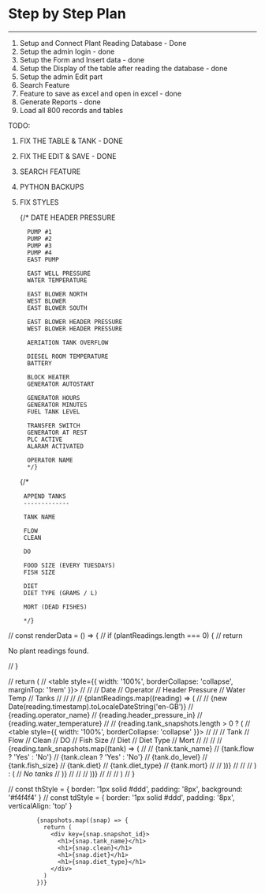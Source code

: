 # Step by Step Plan

---

1.  Setup and Connect Plant Reading Database - Done
2.  Setup the admin login - done
3.  Setup the Form and Insert data - done
4.  Setup the Display of the table after reading the database - done
5.  Setup the admin Edit part
6.  Search Feature
7.  Feature to save as excel and open in excel - done
8.  Generate Reports - done
9.  Load all 800 records and tables

TODO:

1.  FIX THE TABLE & TANK - DONE
2.  FIX THE EDIT & SAVE - DONE
3.  SEARCH FEATURE
4.  PYTHON BACKUPS
5.  FIX STYLES

    {/\*
    DATE
    HEADER PRESSURE

          PUMP #1
          PUMP #2
          PUMP #3
          PUMP #4
          EAST PUMP

          EAST WELL PRESSURE
          WATER TEMPERATURE

          EAST BLOWER NORTH
          WEST BLOWER
          EAST BLOWER SOUTH

          EAST BLOWER HEADER PRESSURE
          WEST BLOWER HEADER PRESSURE

          AERIATION TANK OVERFLOW

          DIESEL ROOM TEMPERATURE
          BATTERY

          BLOCK HEATER
          GENERATOR AUTOSTART

          GENERATOR HOURS
          GENERATOR MINUTES
          FUEL TANK LEVEL

          TRANSFER SWITCH
          GENERATOR AT REST
          PLC ACTIVE
          ALARAM ACTIVATED

          OPERATOR NAME
          */}

    {/\*

         APPEND TANKS
         -------------

         TANK NAME

         FLOW
         CLEAN

         DO

         FOOD SIZE (EVERY TUESDAYS)
         FISH SIZE

         DIET
         DIET TYPE (GRAMS / L)

         MORT (DEAD FISHES)

         */}

// const renderData = () => {
// if (plantReadings.length === 0) {
// return <p>No plant readings found.</p>
// }

// return (
// <table style={{ width: '100%', borderCollapse: 'collapse', marginTop: '1rem' }}>
// <thead>
// <tr>
// <th style={thStyle}>Date</th>
// <th style={thStyle}>Operator</th>
// <th style={thStyle}>Header Pressure</th>
// <th style={thStyle}>Water Temp</th>
// <th style={thStyle}>Tanks</th>
// </tr>
// </thead>
// <tbody>
// {plantReadings.map((reading) => (
// <tr key={reading.id}>
// <td style={tdStyle}>{new Date(reading.timestamp).toLocaleDateString('en-GB')}</td>
// <td style={tdStyle}>{reading.operator_name}</td>
// <td style={tdStyle}>{reading.header_pressure_in}</td>
// <td style={tdStyle}>{reading.water_temperature}</td>
// <td style={tdStyle}>
// {reading.tank_snapshots.length > 0 ? (
// <table style={{ width: '100%', borderCollapse: 'collapse' }}>
// <thead>
// <tr>
// <th style={thStyle}>Tank</th>
// <th style={thStyle}>Flow</th>
// <th style={thStyle}>Clean</th>
// <th style={thStyle}>DO</th>
// <th style={thStyle}>Fish Size</th>
// <th style={thStyle}>Diet</th>
// <th style={thStyle}>Diet Type</th>
// <th style={thStyle}>Mort</th>
// </tr>
// </thead>
// <tbody>
// {reading.tank_snapshots.map((tank) => (
// <tr key={tank.snapshot_id}>
// <td style={tdStyle}>{tank.tank_name}</td>
// <td style={tdStyle}>{tank.flow ? 'Yes' : 'No'}</td>
// <td style={tdStyle}>{tank.clean ? 'Yes' : 'No'}</td>
// <td style={tdStyle}>{tank.do_level}</td>
// <td style={tdStyle}>{tank.fish_size}</td>
// <td style={tdStyle}>{tank.diet}</td>
// <td style={tdStyle}>{tank.diet_type}</td>
// <td style={tdStyle}>{tank.mort}</td>
// </tr>
// ))}
// </tbody>
// </table>
// ) : (
// <em>No tanks</em>
// )}
// </td>
// </tr>
// ))}
// </tbody>
// </table>
// )
// }

// const thStyle = { border: '1px solid #ddd', padding: '8px', background: '#f4f4f4' }
// const tdStyle = { border: '1px solid #ddd', padding: '8px', verticalAlign: 'top' }

            {snapshots.map((snap) => {
              return (
                <div key={snap.snapshot_id}>
                  <h1>{snap.tank_name}</h1>
                  <h1>{snap.clean}</h1>
                  <h1>{snap.diet}</h1>
                  <h1>{snap.diet_type}</h1>
                </div>
              )
            })}
